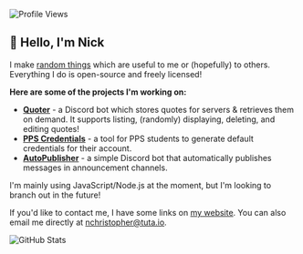 ![Profile Views](https://komarev.com/ghpvc/?username=nickhasoccured)

## 👋 Hello, I'm Nick

I make [random things](https://github.com/nickhasoccured?tab=repositories) which are useful to me or (hopefully) to others. Everything I do is open-source and freely licensed!

**Here are some of the projects I'm working on:**

-   [**Quoter**](https://github.com/nickhasoccured/quoter) - a Discord bot which stores quotes for servers & retrieves them on demand. It supports listing, (randomly) displaying, deleting, and editing quotes!
-   [**PPS Credentials**](https://github.com/nickhasoccured/pps-credentials) - a tool for PPS students to generate default credentials for their account.
-   [**AutoPublisher**](https://github.com/nickhasoccured/autopublisher) - a simple Discord bot that automatically publishes messages in announcement channels.

I'm mainly using JavaScript/Node.js at the moment, but I'm looking to branch out in the future!

If you'd like to contact me, I have some links on [my website](https://nchristopher.me). You can also email me directly at [nchristopher@tuta.io](mailto:nchristopher@tuta.io).

![GitHub Stats](https://github-readme-stats.vercel.app/api?username=nickhasoccured&show_icons=true&theme=dark&count_private=true)

